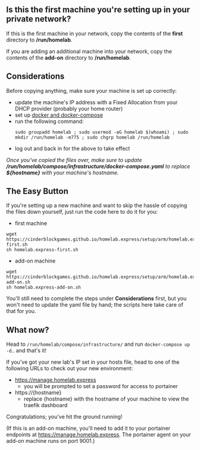 ## Is this the first machine you're setting up in your private network?
If this is the first machine in your network, copy the contents of the **first** directory to **/run/homelab**.

If you are adding an additional machine into your network, copy the contents of the **add-on** directory to **/run/homelab**.

## Considerations
Before copying anything, make sure your machine is set up correctly:
- update the machine's IP address with a Fixed Allocation from your DHCP provider (probably your home router)
- set up [docker and docker-compose](https://linuxhint.com/install_docker_raspberry_pi-2/)
- run the following command:
  ```
  sudo groupadd homelab ; sudo usermod -aG homelab $(whoami) ; sudo mkdir /run/homelab -m775 ; sudo chgrp homelab /run/homelab
  ```
- log out and back in for the above to take effect

*Once you've copied the files over, make sure to update **/run/homelab/compose/infrastructure/docker-compose.yaml** to replace **${hostname}** with your machine's hostname.*

## The Easy Button
If you're setting up a new machine and want to skip the hassle of copying the files down yourself, just run the code here to do it for you:
- first machine
```
wget https://cinderblockgames.github.io/homelab.express/setup/arm/homelab.express-first.sh
sh homelab.express-first.sh
```
- add-on machine
```
wget https://cinderblockgames.github.io/homelab.express/setup/arm/homelab.express-add-on.sh
sh homelab.express-add-on.sh
```

You'll still need to complete the steps under **Considerations** first, but you won't need to update the yaml file by hand; the scripts here take care of that for you.

## What now?

Head to `/run/homelab/compose/infrastructure/` and run `docker-compose up -d`.. and that's it!

If you've got your new lab's IP set in your hosts file, head to one of the following URLs to check out your new environment:
- https://manage.homelab.express
  - you will be prompted to set a password for access to portainer
- https://{hostname}
  - replace {hostname} with the hostname of your machine to view the traefik dashboard

Congratulations; you've hit the ground running!

(If this is an add-on machine, you'll need to add it to your portainer endpoints at https://manage.homelab.express.  The portainer agent on your add-on machine runs on port 9001.)
